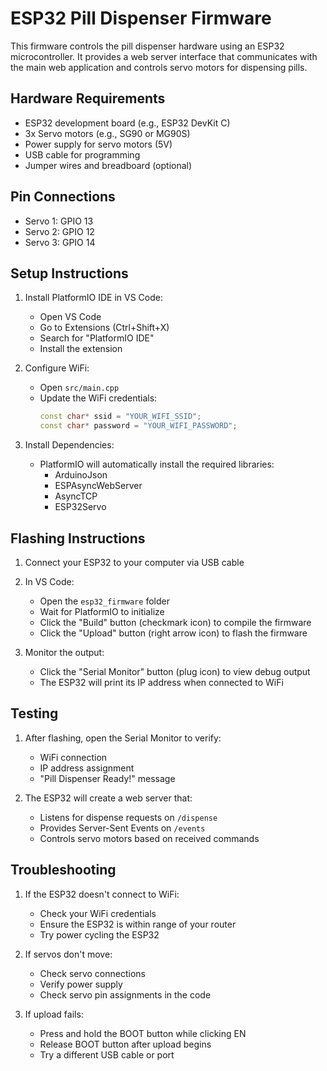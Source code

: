 # ESP32 Pill Dispenser Firmware

This firmware controls the pill dispenser hardware using an ESP32 microcontroller. It provides a web server interface that communicates with the main web application and controls servo motors for dispensing pills.

## Hardware Requirements

- ESP32 development board (e.g., ESP32 DevKit C)
- 3x Servo motors (e.g., SG90 or MG90S)
- Power supply for servo motors (5V)
- USB cable for programming
- Jumper wires and breadboard (optional)

## Pin Connections

- Servo 1: GPIO 13
- Servo 2: GPIO 12
- Servo 3: GPIO 14

## Setup Instructions

1. Install PlatformIO IDE in VS Code:
   - Open VS Code
   - Go to Extensions (Ctrl+Shift+X)
   - Search for "PlatformIO IDE"
   - Install the extension

2. Configure WiFi:
   - Open `src/main.cpp`
   - Update the WiFi credentials:
     ```cpp
     const char* ssid = "YOUR_WIFI_SSID";
     const char* password = "YOUR_WIFI_PASSWORD";
     ```

3. Install Dependencies:
   - PlatformIO will automatically install the required libraries:
     - ArduinoJson
     - ESPAsyncWebServer
     - AsyncTCP
     - ESP32Servo

## Flashing Instructions

1. Connect your ESP32 to your computer via USB cable

2. In VS Code:
   - Open the `esp32_firmware` folder
   - Wait for PlatformIO to initialize
   - Click the "Build" button (checkmark icon) to compile the firmware
   - Click the "Upload" button (right arrow icon) to flash the firmware

3. Monitor the output:
   - Click the "Serial Monitor" button (plug icon) to view debug output
   - The ESP32 will print its IP address when connected to WiFi

## Testing

1. After flashing, open the Serial Monitor to verify:
   - WiFi connection
   - IP address assignment
   - "Pill Dispenser Ready!" message

2. The ESP32 will create a web server that:
   - Listens for dispense requests on `/dispense`
   - Provides Server-Sent Events on `/events`
   - Controls servo motors based on received commands

## Troubleshooting

1. If the ESP32 doesn't connect to WiFi:
   - Check your WiFi credentials
   - Ensure the ESP32 is within range of your router
   - Try power cycling the ESP32

2. If servos don't move:
   - Check servo connections
   - Verify power supply
   - Check servo pin assignments in the code

3. If upload fails:
   - Press and hold the BOOT button while clicking EN
   - Release BOOT button after upload begins
   - Try a different USB cable or port 